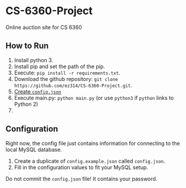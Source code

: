 # CS-6360-Project
Online auction site for CS 6360

## How to Run
1. Install python 3.
2. Install pip and set the path of the pip. 
3. Execute: `pip install -r requirements.txt`. 
4. Download the github repository: `git clone https://github.com/ez314/CS-6360-Project.git`. 
5. [Create `config.json`](#configuration)
6. Execute main.py: `python main.py` (or use `python3` if `python` links to Python 2)
7. 

## Configuration
Right now, the config file just contains information for connecting to the local MySQL database. 

1. Create a duplicate of `config.example.json` called `config.json`.  
2. Fill in the configuration values to fit your MySQL setup.

Do not commit the `config.json` file! It contains your password.